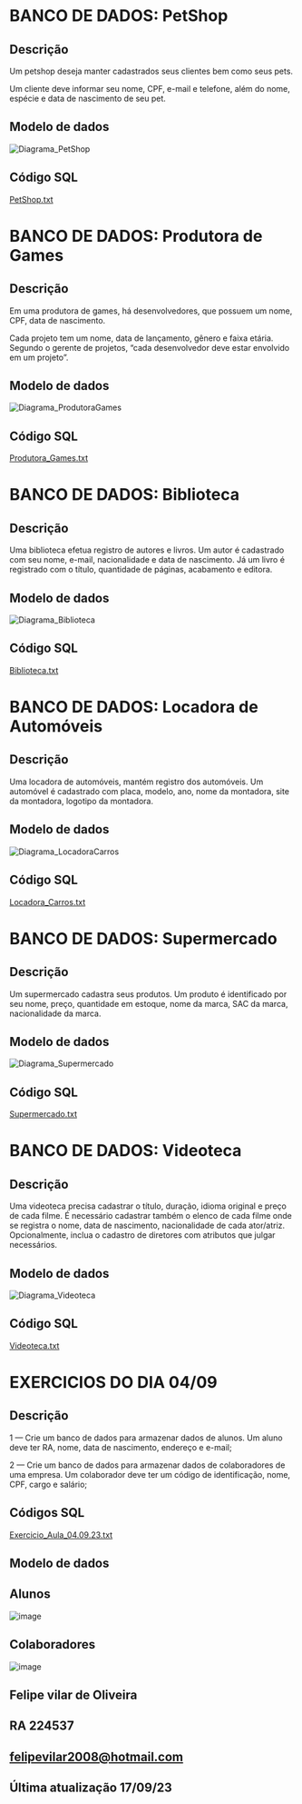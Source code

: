 

# BANCO DE DADOS: PetShop 
## Descrição
Um petshop deseja manter cadastrados seus clientes bem como seus pets.

Um cliente deve informar seu nome, CPF, e-mail e telefone, além do nome, espécie e data de nascimento de seu pet.

## Modelo de dados

![Diagrama_PetShop](https://github.com/fpvill/fpvill/assets/144077908/e383d826-2c8a-47bc-ba94-18fa5b5ca9e3)




## Código SQL
[PetShop.txt](https://github.com/fpvill/fpvill/files/12643763/PetShop.txt)



# BANCO DE DADOS: Produtora de Games 
## Descrição
Em uma produtora de games, há desenvolvedores, que possuem um nome, CPF, data de nascimento.

Cada projeto tem um nome, data de lançamento, gênero e faixa etária. Segundo o gerente de projetos, “cada desenvolvedor deve estar envolvido em um projeto”.

## Modelo de dados
![Diagrama_ProdutoraGames](https://github.com/fpvill/fpvill/assets/144077908/10d25fe8-ea3f-447f-8235-2a672bf6914b)

## Código SQL
[Produtora_Games.txt](https://github.com/fpvill/fpvill/files/12643769/Produtora_Games.txt)



# BANCO DE DADOS: Biblioteca
## Descrição
Uma biblioteca efetua registro de autores e livros. Um autor é cadastrado com seu nome, e-mail, nacionalidade e data de nascimento. Já um livro é registrado com o título, quantidade de páginas, acabamento e editora.

## Modelo de dados
![Diagrama_Biblioteca](https://github.com/fpvill/fpvill/assets/144077908/09d03429-7c66-4b5e-bef5-6d8ecbe99d24)

## Código SQL

[Biblioteca.txt](https://github.com/fpvill/fpvill/files/12643772/Biblioteca.txt)



# BANCO DE DADOS: Locadora de Automóveis
## Descrição
Uma locadora de automóveis, mantém registro dos automóveis. Um automóvel é cadastrado com placa, modelo, ano, nome da montadora, site da montadora, logotipo da montadora.

## Modelo de dados
![Diagrama_LocadoraCarros](https://github.com/fpvill/fpvill/assets/144077908/8b4d86b7-c735-470b-bc02-91918a11f58e)

## Código SQL
[Locadora_Carros.txt](https://github.com/fpvill/fpvill/files/12643774/Locadora_Carros.txt)



# BANCO DE DADOS: Supermercado
## Descrição
Um supermercado cadastra seus produtos. Um produto é identificado por seu nome, preço, quantidade em estoque, nome da marca, SAC da marca, nacionalidade da marca.

## Modelo de dados
![Diagrama_Supermercado](https://github.com/fpvill/fpvill/assets/144077908/7dbe1668-ab68-4cc2-9821-57531e189002)



## Código SQL
[Supermercado.txt](https://github.com/fpvill/fpvill/files/12643783/Supermercado.txt)


# BANCO DE DADOS: Videoteca
## Descrição
Uma videoteca precisa cadastrar o título, duração, idioma original e preço de cada filme. É necessário cadastrar também o elenco de cada filme onde se registra o nome, data de nascimento, nacionalidade de cada ator/atriz. Opcionalmente, inclua o cadastro de diretores com atributos que julgar necessários.

## Modelo de dados
![Diagrama_Videoteca](https://github.com/fpvill/fpvill/assets/144077908/60e79182-5f89-441d-8d0a-f4f4c499c53e)

## Código SQL

[Videoteca.txt](https://github.com/fpvill/fpvill/files/12643787/Videoteca.txt)




# EXERCICIOS DO DIA 04/09
## Descrição
1 — Crie um banco de dados para armazenar dados de alunos. Um aluno deve ter RA, nome, data de nascimento, endereço e e-mail;

2 — Crie um banco de dados para armazenar dados de colaboradores de uma empresa. Um colaborador deve ter um código de identificação, nome, CPF, cargo e salário;

## Códigos SQL
[Exercicio_Aula_04.09.23.txt](https://github.com/fpvill/fpvill/files/12644148/Exercicio_Aula_04.09.23.txt)

## Modelo de dados
## Alunos
![image](https://github.com/fpvill/fpvill/assets/144077908/05348622-370c-49fa-a12e-f0fe91f816f8)

## Colaboradores
![image](https://github.com/fpvill/fpvill/assets/144077908/ad848c8a-e54a-41f6-a7e0-b1c5d5497912)

## Felipe vilar de Oliveira
## RA 224537
## felipevilar2008@hotmail.com
## Última atualização 17/09/23
